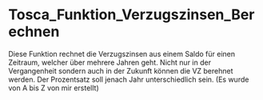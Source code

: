 # Tosca_Funktion_Verzugszinsen_Berechnen
Diese Funktion rechnet die Verzugszinsen aus einem Saldo für einen Zeitraum, welcher über mehrere Jahren geht. Nicht nur in der Vergangenheit sondern auch in der Zukunft können die VZ berehnet werden. Der Prozentsatz soll jenach Jahr unterschiedlich sein. (Es wurde von A bis Z von mir erstellt)
